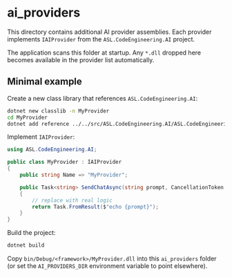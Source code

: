 # ai_providers

This directory contains additional AI provider assemblies. Each provider implements `IAIProvider` from the `ASL.CodeEngineering.AI` project.

The application scans this folder at startup. Any `*.dll` dropped here becomes available in the provider list automatically.

## Minimal example

Create a new class library that references `ASL.CodeEngineering.AI`:

```bash
dotnet new classlib -n MyProvider
cd MyProvider
dotnet add reference ../../src/ASL.CodeEngineering.AI/ASL.CodeEngineering.AI.csproj
```

Implement `IAIProvider`:

```csharp
using ASL.CodeEngineering.AI;

public class MyProvider : IAIProvider
{
    public string Name => "MyProvider";

    public Task<string> SendChatAsync(string prompt, CancellationToken cancellationToken = default)
    {
        // replace with real logic
        return Task.FromResult($"echo {prompt}");
    }
}
```

Build the project:

```bash
dotnet build
```

Copy `bin/Debug/<framework>/MyProvider.dll` into this `ai_providers` folder (or set the `AI_PROVIDERS_DIR` environment variable to point elsewhere).
